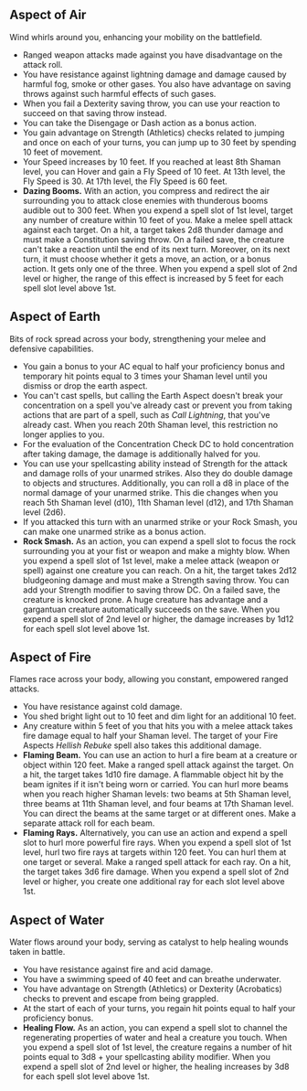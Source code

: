 
## Aspect of Air
Wind whirls around you, enhancing your mobility on the battlefield.
* Ranged weapon attacks made against you have disadvantage on the attack roll.
* You have resistance against lightning damage and damage caused by harmful fog, smoke or other gases. You also have advantage on saving throws against such harmful effects of such gases.
* When you fail a Dexterity saving throw, you can use your reaction to succeed on that saving throw instead.
* You can take the Disengage or Dash action as a bonus action.
* You gain advantage on Strength (Athletics) checks related to jumping and once on each of your turns, you can jump up to 30 feet by spending 10 feet of movement.
* Your Speed increases by 10 feet. If you reached at least 8th Shaman level, you can Hover and gain a Fly Speed of 10 feet. At 13th level, the Fly Speed is 30. At 17th level, the Fly Speed is 60 feet.
* **Dazing Booms.** With an action, you compress and redirect the air surrounding you to attack close enemies with thunderous booms audible out to 300 feet. When you expend a spell slot of 1st level, target any number of creature within 10 feet of you. Make a melee spell attack against each target. On a hit, a target takes 2d8 thunder damage and must make a Constitution saving throw. On a failed save, the creature can't take a reaction until the end of its next turn. Moreover, on its next turn, it must choose whether it gets a move, an action, or a bonus action. It gets only one of the three. When you expend a spell slot of 2nd level or higher, the range of this effect is increased by 5 feet for each spell slot level above 1st.



## Aspect of Earth
Bits of rock spread across your body, strengthening your melee and defensive capabilities.
* You gain a bonus to your AC equal to half your proficiency bonus and temporary hit points equal to 3 times your Shaman level until you dismiss or drop the earth aspect.
* You can't cast spells, but calling the Earth Aspect doesn't break your concentration on a spell you've already cast or prevent you from taking actions that are part of a spell, such as *Call Lightning*, that you've already cast. When you reach 20th Shaman level, this restriction no longer applies to you.
* For the evaluation of the Concentration Check DC to hold concentration after taking damage, the damage is additionally halved for you.
* You can use your spellcasting ability instead of Strength for the attack and damage rolls of your unarmed strikes. Also they do double damage to objects and structures. Additionally, you can roll a d8 in place of the normal damage of your unarmed strike. This die changes when you reach 5th Shaman level (d10), 11th Shaman level (d12), and 17th Shaman level (2d6).
* If you attacked this turn with an unarmed strike or your Rock Smash, you can make one unarmed strike as a bonus action.
* **Rock Smash.** As an action, you can expend a spell slot to focus the rock surrounding you at your fist or weapon and make a mighty blow. When you expend a spell slot of 1st level, make a melee attack (weapon or spell) against one creature you can reach. On a hit, the target takes 2d12 bludgeoning damage and must make a Strength saving throw. You can add your Strength modifier to saving throw DC. On a failed save, the creature is knocked prone. A huge creature has advantage and a gargantuan creature automatically succeeds on the save. When you expend a spell slot of 2nd level or higher, the damage increases by 1d12 for each spell slot level above 1st.



## Aspect of Fire
Flames race across your body, allowing you constant, empowered ranged attacks.
* You have resistance against cold damage.
* You shed bright light out to 10 feet and dim light for an additional 10 feet. 
* Any creature within 5 feet of you that hits you with a melee attack takes fire damage equal to half your Shaman level. The target of your Fire Aspects *Hellish Rebuke* spell also takes this additional damage. 
* **Flaming Beam.** You can use an action to hurl a fire beam at a creature or object within 120 feet. Make a ranged spell attack against the target. On a hit, the target takes 1d10 fire damage. A flammable object hit by the beam ignites if it isn't being worn or carried. You can hurl more beams when you reach higher Shaman levels: two beams at 5th Shaman level, three beams at 11th Shaman level, and four beams at 17th Shaman level. You can direct the beams at the same target or at different ones. Make a separate attack roll for each beam.
* **Flaming Rays.** Alternatively, you can use an action and expend a spell slot to hurl more powerful fire rays. When you expend a spell slot of 1st level, hurl two fire rays at targets within 120 feet. You can hurl them at one target or several. Make a ranged spell attack for each ray. On a hit, the target takes 3d6 fire damage. When you expend a spell slot of 2nd level or higher, you create one additional ray for each slot level above 1st.



## Aspect of Water
Water flows around your body, serving as catalyst to help healing wounds taken in battle.
* You have resistance against fire and acid damage.
* You have a swimming speed of 40 feet and can breathe underwater.
* You have advantage on Strength (Athletics) or Dexterity (Acrobatics) checks to prevent and escape from being grappled.
* At the start of each of your turns, you regain hit points equal to half your proficiency bonus.
* **Healing Flow.** As an action, you can expend a spell slot to channel the regenerating properties of water and heal a creature you touch. When you expend a spell slot of 1st level, the creature regains a number of hit points equal to 3d8 + your spellcasting ability modifier. When you expend a spell slot of 2nd level or higher, the healing increases by 3d8 for each spell slot level above 1st.
